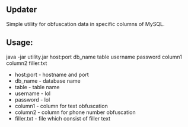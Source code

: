 ## Updater
Simple utility for obfuscation data in specific columns of MySQL.
## Usage:
java -jar utility.jar host:port db_name table username password column1 column2 filler.txt
- host:port - hostname and port
- db_name - database name
- table - table name
- username - lol
- password - lol
- column1 - column for text obfuscation
- column2 - column for phone number obfuscation
- filler.txt - file which consist of filler text
